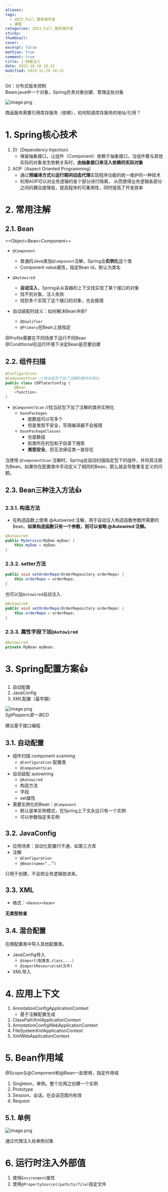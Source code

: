 ```yaml
---
aliases: 
tags:
  - 2023_Fall_服务端开发
  - 课程
categories: 2023_Fall_服务端开发
sticky:
thumbnail:
cover: 
excerpt: false
mathjax: true
comment: true
title: 1-依赖注入
date: 2023-10-10 18:22
modified: 2023-12-29 10:15
---
```


Git：分布式版本控制  
Beam:java中一个对象，Spring负责对象创建、管理这些对象

![image.png](https://chillcharlie-img.oss-cn-hangzhou.aliyuncs.com/image%2F2023%2F09%2F07%2F27a33f228b702e3362eab03541d8c21e_20230907191141.png)

商品服务需要引用库存服务（依赖），如何知道库存服务的地址/引用？

# 1. Spring核心技术

1. DI（Dependency Injection）
   - 保留抽象接口，让组件（Component）依赖于抽象接口，当组件要与其他实际的对象发生依赖关系时，**由抽象接口来注入依赖的实际对象**
2. AOP（Aspect Oriented Programming）
   - 通过**预编译方式**和**运行期间动态代理**实现程序功能的统一维护的一种技术
   - 利用AOP可以对业务逻辑的各个部分进行隔离， 从而使得业务逻辑各部分之间的耦合度降低，提高程序的可重用性，同时提高了开发效率

# 2. 常用注解

## 2.1. Bean

==Object=Bean=Component==

- `@Component`
	- 普通的Java类加`@Component`注解，Spring会**实例化**这个类
	- Component value属性，指定Bean Id，默认为类名
- `@Autowired`
	- **自动注入**，Spring从从容器的上下文找实现了某个接口的对象
	- 找不到对象，注入失败
	- 找到多个实现了这个接口的对象，也会报错

- 自动装配时歧义：如何解决Bean冲突?
	- `@Qualifier`
	- `@Primary`在Bean上放指定

@Profile需要在不同场景下运行不同Bean  
@Conditional在运行环境下决定Bean是否要创建

## 2.2. 组件扫描

```java
@Configuration
@ComponentScan //找当前包下加了注解的类并实例化
public class CDPlaterConfig {
	@Bean
	<function>
}
```

- `@ComponentScan` //找当前包下加了注解的类并实例化
	- `basePackages`
		- 是数组可以写多个
		- 但是类型不安全，写错编译器不会报错
	- `basePackageClasses`
		- 也是数组
		- 到类所在的包和子目录下搜索
		- **类型安全**，但无法保证类一直存在

当使用 `@ComponentScan` 注解时，Spring会自动扫描指定包下的组件，并将其注册为Bean。如果你在配置类中手动定义了相同的Bean，那么就会导致重复定义的问题。

## 2.3. Bean三种注入方法👍

### 2.3.1. 构造方法

- 在构造函数上使用 @Autowired 注解，用于自动注入构造函数参数所需要的 Bean。**如果构造函数只有一个参数，则可以省略 @Autowired 注解。**

```java
@Autowired
public MyService(MyDao myDao) {
    this.myDao = myDao;
}
```

### 2.3.2. setter方法

```java
public void setOrderRepo(OrderRepository orderRepo) {
    this.orderRepo = orderRepo;
}
```

也可以加`Autowired`自动注入.

```java
@Autowired
public void setOrderRepo(OrderRepository orderRepo) {
    this.orderRepo = orderRepo;
}
```

### 2.3.3. 属性字段下加`@Autowired`

```java
@Autowired
private MyBean myBean;
```

# 3. Spring配置方案👍

1. 自动配置
2. JavaConfig
3. XML配置（最早期）

![image.png](https://chillcharlie-img.oss-cn-hangzhou.aliyuncs.com/image%2F2023%2F09%2F14%2Fc81a655bf33d1187cac863eabe4a64de_20230914190947.png)  
_SgtPeppers是一张CD_

建议基于接口编程

## 3.1. 自动配置

- 组件扫描 component scanning
	- `@Configuration` 配置类
	- `@ComponentScan`
- 自动装配 autowiring
	- `@Autowired`
	- 构造方法
	- 字段
	- set属性
- 需要实例化的Bean：`@Component`
	- 默认是单实例模式，在Spring上下文永远只有一个实例
	- 可以参数指定多实例

## 3.2. JavaConfig

- 应用场景：自动化配置行不通，如第三方库
- 注解
	- `@Configuration`
	- `@Bean(name=“..”)`

只用于创建，不会把业务逻辑放进来。

## 3.3. XML

- 格式：`<beans><bean>`

**无类型检查**

## 3.4. 混合配置

在根配置类中导入其他配置类。

- JavaConfig导入
	- `@import(配置类,class,...)`
	- `@importResource(xml文件)`
- XML导入

# 4. 应用上下文

1. AnnotationConfigApplicationContext
	- 基于注解配置生成
2. ClassPathXmlApplicationContext
3. AnnotationConfigWebApplicationContext
4. FileSystemXmlApplicationContext
5. XmlWebApplicationContext

# 5. Bean作用域

@Scope与@Component和@Bean一起使用，指定作用域

1. Singleton，单例。整个应用之创建一个实例
2. Prototype
3. Session，会话。在会话范围内有效
4. Request

## 5.1. 单例

![image.png](https://chillcharlie-img.oss-cn-hangzhou.aliyuncs.com/image%2F2023%2F09%2F21%2Fbcf741e46f28882a4c83561481669afc_20230921185636.png)

通过代理注入给单例对象

# 6. 运行时注入外部值

1. 使用`Environment`属性
2. 使用`@PropertySource(/path/to/file)`指定文件

